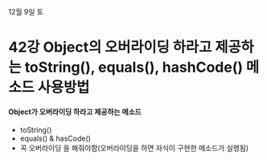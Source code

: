 12월 9일 토

# 42강 Object의 오버라이딩 하라고 제공하는 toString(), equals(), hashCode() 메소드 사용방법

#### Object가 오버라이딩 하라고 제공하는 메소드
- toString()
- equals() & hasCode()
- 꼭 오버라이딩 을 해줘야함(오버라이딩을 하면 자식이 구현한 메소드가 실행됨)